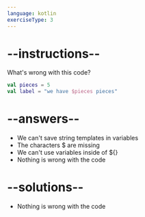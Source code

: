 ```yaml
---
language: kotlin
exerciseType: 3
---
```


# --instructions--

What's wrong with this code?
```kotlin
val pieces = 5
val label = "we have $pieces pieces"
```

# --answers--

- We can't save string templates in variables
- The characters $ are missing
- We can't use variables inside of ${}
- Nothing is wrong with the code

# --solutions--

- Nothing is wrong with the code
